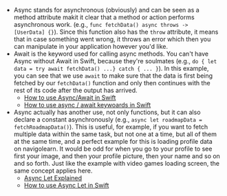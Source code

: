 - Async stands for asynchronous (obviously) and can be seen as a method attribute makit it clear that a method or action performs asynchronous work. (e.g., `func fetchData() async throws -> [UserData] {}`). Since this function also has the `throw` attribute, it means that in case something went wrong, it throws an error which then you can manipulate in your application however you'd like.
- Await is the keyword used for calling async methods. You can't have Async without Await in Swift, because they're soulmates (e.g., `do { let data = try await fetchData() ...} catch { ... }`). In this example, you can see that we use `await` to make sure that the data is first being fetched by our `fetchData()` function and only then continues with the rest of its code after the output has arrived.
	- [How to use Async/Await in Swift](https://youtu.be/9fXI6o39jLQ?si=l5iyperCiJX2fnxS)
	- [How to use async / await keywoards in Swift](https://youtu.be/-5kIzkBqAzc?si=aTvRg7s0wkLuTaMb)
- Async actually has another use, not only functions, but it can also declare a constant asynchronously (e.g., `async let roadmapData = fetchRoadmapData()`). This is useful, for example, if you want to fetch multiple data within the same task, but not one at a time, but all of them at the same time, and a perfect example for this is loading profile data on navigolearn. It would be odd for when you go to your profile to see first your image, and then your profile picture, then your name and so on and so forth. Just like the example with video games loading screen, the same concept applies here.
	- [Async Let Explained](https://www.avanderlee.com/swift/async-let-asynchronous-functions-in-parallel/)
	- [How to use Async Let in Swift](https://youtu.be/1OmJJwVF7uQ?si=xZlyv2FK3EHWktGp)